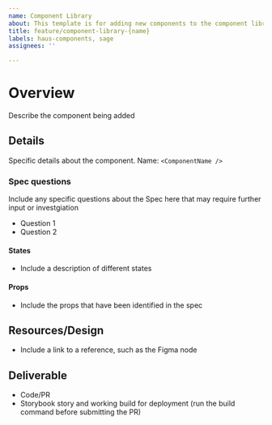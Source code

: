 ```yaml
---
name: Component Library
about: This template is for adding new components to the component library package.
title: feature/component-library-{name}
labels: haus-components, sage
assignees: ''

---
```


# Overview

Describe the component being added

## Details

Specific details about the component. 
Name: `<ComponentName />`

### Spec questions

Include any specific questions about the Spec here that may require further input or investgiation

- Question 1
- Question 2

#### States

- Include a description of different states 

#### Props

- Include the props that have been identified in the spec

## Resources/Design

- Include a link to a reference, such as the Figma node

## Deliverable

- Code/PR
- Storybook story and working build for deployment (run the build command before submitting the PR)
